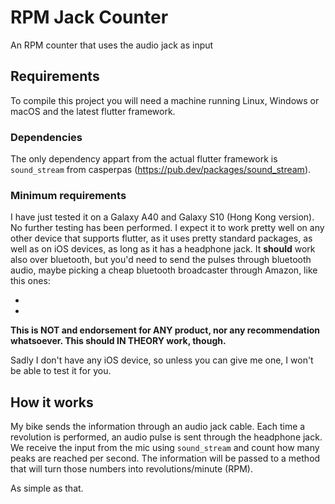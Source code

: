 # RPM Jack Counter

An RPM counter that uses the audio jack as input

## Requirements

To compile this project you will need a machine running Linux, Windows or macOS and the latest flutter framework.

### Dependencies

The only dependency appart from the actual flutter framework is `sound_stream` from casperpas (https://pub.dev/packages/sound_stream).

### Minimum requirements

I have just tested it on a Galaxy A40 and Galaxy S10 (Hong Kong version). No further testing has been performed. I expect it to work pretty well on any other device that supports flutter, as it uses pretty standard packages, as well as on iOS devices, as long as it has a headphone jack. It **should** work also over bluetooth, but you'd need to send the pulses through bluetooth audio, maybe picking a cheap bluetooth broadcaster through Amazon, like this ones:

- [EasyULT Transmisor]: https://www.amazon.es/EasyULT-Transmisor-Bluetooth-Inal%C3%A1mbrico-Auriculares/dp/B088K5WLX4/ref=sr_1_6?__mk_es_ES=%C3%85M%C3%85%C5%BD%C3%95%C3%91&dchild=1&keywords=bluetooth%2Btransmitter&qid=1611649405&sr=8-6&th=1
- [ELEGIANT Transmisor]: https://www.amazon.es/Adaptador-Transmisor-ELEGIANT-Transceptor-Inal%C3%A1mbrico/dp/B074M9N8NM/ref=sr_1_7?__mk_es_ES=%C3%85M%C3%85%C5%BD%C3%95%C3%91&dchild=1&keywords=bluetooth+transmitter&qid=1611649405&sr=8-7

**This is NOT and endorsement for ANY product, nor any recommendation whatsoever. This should IN THEORY work, though.**

Sadly I don't have any iOS device, so unless you can give me one, I won't be able to test it for you.

## How it works

My bike sends the information through an audio jack cable. Each time a revolution is performed, an audio pulse is sent through the headphone jack. We receive the input from the mic using `sound_stream` and count how many peaks are reached per second. The information will be passed to a method that will turn those numbers into revolutions/minute (RPM).

As simple as that.
